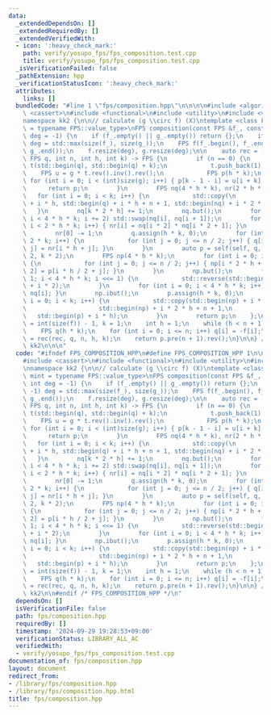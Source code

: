 ```yaml
---
data:
  _extendedDependsOn: []
  _extendedRequiredBy: []
  _extendedVerifiedWith:
  - icon: ':heavy_check_mark:'
    path: verify/yosupo_fps/fps_composition.test.cpp
    title: verify/yosupo_fps/fps_composition.test.cpp
  _isVerificationFailed: false
  _pathExtension: hpp
  _verificationStatusIcon: ':heavy_check_mark:'
  attributes:
    links: []
  bundledCode: "#line 1 \"fps/composition.hpp\"\n\n\n\n#include <algorithm>\n#include\
    \ <cassert>\n#include <functional>\n#include <utility>\n#include <vector>\n\n\
    namespace kk2 {\n\n// calculate (g \\circ f) (X)\ntemplate <class FPS, class mint\
    \ = typename FPS::value_type>\nFPS composition(const FPS &f_, const FPS &g_, int\
    \ deg = -1) {\n    if (f_.empty() || g_.empty()) return {};\n    if (deg == -1)\
    \ deg = std::max(size(f_), size(g_));\n    FPS f(f_.begin(), f_.end()), g(g_.begin(),\
    \ g_.end());\n    f.resize(deg), g.resize(deg);\n\n    auto rec = [&](auto self,\
    \ FPS q, int n, int h, int k) -> FPS {\n        if (n == 0) {\n            FPS\
    \ t(std::begin(q), std::begin(q) + k);\n            t.push_back(1);\n        \
    \    FPS u = g * t.rev().inv().rev();\n            FPS p(h * k);\n           \
    \ for (int i = 0; i < (int)size(g); i++) { p[k - 1 - i] = u[i + k]; }\n      \
    \      return p;\n        }\n        FPS nq(4 * h * k), nr(2 * h * k);\n     \
    \   for (int i = 0; i < k; i++) {\n            std::copy(\n                std::begin(q)\
    \ + i * h, std::begin(q) + i * h + n + 1, std::begin(nq) + i * 2 * h);\n     \
    \   }\n        nq[k * 2 * h] += 1;\n        nq.but();\n        for (int i = 0;\
    \ i < 4 * h * k; i += 2) std::swap(nq[i], nq[i + 1]);\n        for (int i = 0;\
    \ i < 2 * h * k; i++) { nr[i] = nq[i * 2] * nq[i * 2 + 1]; }\n        nr.ibut();\n\
    \        nr[0] -= 1;\n        q.assign(h * k, 0);\n        for (int i = 0; i <\
    \ 2 * k; i++) {\n            for (int j = 0; j <= n / 2; j++) { q[i * h / 2 +\
    \ j] = nr[i * h + j]; }\n        }\n        auto p = self(self, q, n / 2, h /\
    \ 2, k * 2);\n        FPS np(4 * h * k);\n        for (int i = 0; i < 2 * k; i++)\
    \ {\n            for (int j = 0; j <= n / 2; j++) { np[i * 2 * h + j * 2 + n %\
    \ 2] = p[i * h / 2 + j]; }\n        }\n        np.but();\n        for (int i =\
    \ 1; i < 4 * h * k; i <<= 1) {\n            std::reverse(std::begin(nq) + i, std::begin(nq)\
    \ + i * 2);\n        }\n        for (int i = 0; i < 4 * h * k; i++) { np[i] *=\
    \ nq[i]; }\n        np.ibut();\n        p.assign(h * k, 0);\n        for (int\
    \ i = 0; i < k; i++) {\n            std::copy(std::begin(np) + i * 2 * h,\n  \
    \                    std::begin(np) + i * 2 * h + n + 1,\n                   \
    \   std::begin(p) + i * h);\n        }\n        return p;\n    };\n\n    int n\
    \ = int(size(f)) - 1, k = 1;\n    int h = 1;\n    while (h < n + 1) h <<= 1;\n\
    \    FPS q(h * k);\n    for (int i = 0; i <= n; i++) q[i] = -f[i];\n    FPS p\
    \ = rec(rec, q, n, h, k);\n    return p.pre(n + 1).rev();\n}\n\n} // namespace\
    \ kk2\n\n\n"
  code: "#ifndef FPS_COMPOSITION_HPP\n#define FPS_COMPOSITION_HPP 1\n\n#include <algorithm>\n\
    #include <cassert>\n#include <functional>\n#include <utility>\n#include <vector>\n\
    \nnamespace kk2 {\n\n// calculate (g \\circ f) (X)\ntemplate <class FPS, class\
    \ mint = typename FPS::value_type>\nFPS composition(const FPS &f_, const FPS &g_,\
    \ int deg = -1) {\n    if (f_.empty() || g_.empty()) return {};\n    if (deg ==\
    \ -1) deg = std::max(size(f_), size(g_));\n    FPS f(f_.begin(), f_.end()), g(g_.begin(),\
    \ g_.end());\n    f.resize(deg), g.resize(deg);\n\n    auto rec = [&](auto self,\
    \ FPS q, int n, int h, int k) -> FPS {\n        if (n == 0) {\n            FPS\
    \ t(std::begin(q), std::begin(q) + k);\n            t.push_back(1);\n        \
    \    FPS u = g * t.rev().inv().rev();\n            FPS p(h * k);\n           \
    \ for (int i = 0; i < (int)size(g); i++) { p[k - 1 - i] = u[i + k]; }\n      \
    \      return p;\n        }\n        FPS nq(4 * h * k), nr(2 * h * k);\n     \
    \   for (int i = 0; i < k; i++) {\n            std::copy(\n                std::begin(q)\
    \ + i * h, std::begin(q) + i * h + n + 1, std::begin(nq) + i * 2 * h);\n     \
    \   }\n        nq[k * 2 * h] += 1;\n        nq.but();\n        for (int i = 0;\
    \ i < 4 * h * k; i += 2) std::swap(nq[i], nq[i + 1]);\n        for (int i = 0;\
    \ i < 2 * h * k; i++) { nr[i] = nq[i * 2] * nq[i * 2 + 1]; }\n        nr.ibut();\n\
    \        nr[0] -= 1;\n        q.assign(h * k, 0);\n        for (int i = 0; i <\
    \ 2 * k; i++) {\n            for (int j = 0; j <= n / 2; j++) { q[i * h / 2 +\
    \ j] = nr[i * h + j]; }\n        }\n        auto p = self(self, q, n / 2, h /\
    \ 2, k * 2);\n        FPS np(4 * h * k);\n        for (int i = 0; i < 2 * k; i++)\
    \ {\n            for (int j = 0; j <= n / 2; j++) { np[i * 2 * h + j * 2 + n %\
    \ 2] = p[i * h / 2 + j]; }\n        }\n        np.but();\n        for (int i =\
    \ 1; i < 4 * h * k; i <<= 1) {\n            std::reverse(std::begin(nq) + i, std::begin(nq)\
    \ + i * 2);\n        }\n        for (int i = 0; i < 4 * h * k; i++) { np[i] *=\
    \ nq[i]; }\n        np.ibut();\n        p.assign(h * k, 0);\n        for (int\
    \ i = 0; i < k; i++) {\n            std::copy(std::begin(np) + i * 2 * h,\n  \
    \                    std::begin(np) + i * 2 * h + n + 1,\n                   \
    \   std::begin(p) + i * h);\n        }\n        return p;\n    };\n\n    int n\
    \ = int(size(f)) - 1, k = 1;\n    int h = 1;\n    while (h < n + 1) h <<= 1;\n\
    \    FPS q(h * k);\n    for (int i = 0; i <= n; i++) q[i] = -f[i];\n    FPS p\
    \ = rec(rec, q, n, h, k);\n    return p.pre(n + 1).rev();\n}\n\n} // namespace\
    \ kk2\n\n#endif /* FPS_COMPOSITION_HPP */\n"
  dependsOn: []
  isVerificationFile: false
  path: fps/composition.hpp
  requiredBy: []
  timestamp: '2024-09-29 19:28:53+09:00'
  verificationStatus: LIBRARY_ALL_AC
  verifiedWith:
  - verify/yosupo_fps/fps_composition.test.cpp
documentation_of: fps/composition.hpp
layout: document
redirect_from:
- /library/fps/composition.hpp
- /library/fps/composition.hpp.html
title: fps/composition.hpp
---
```

